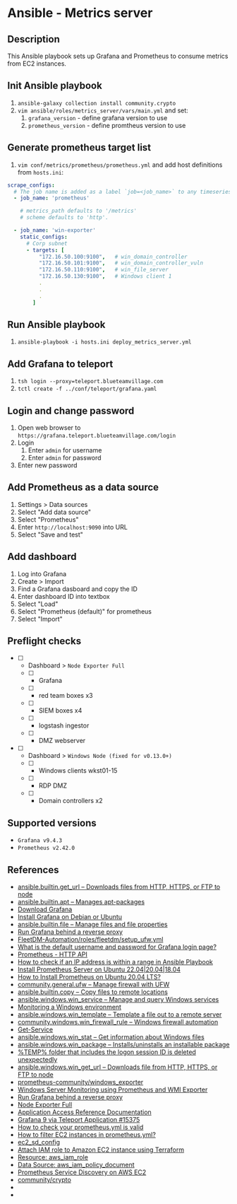 # Ansible - Metrics server
## Description
This Ansible playbook sets up Grafana and Prometheus to consume metrics from EC2 instances.

## Init Ansible playbook
1. `ansible-galaxy collection install community.crypto`
1. `vim ansible/roles/metrics_server/vars/main.yml` and set:
    1. `grafana_version` - define grafana version to use
    1. `prometheus_version` - define promtheus version to use

## Generate prometheus target list
1. `vim conf/metrics/prometheus/prometheus.yml` and add host definitions from `hosts.ini`:
```yaml
scrape_configs:
  # The job name is added as a label `job=<job_name>` to any timeseries scraped from this config.
  - job_name: 'prometheus'

    # metrics_path defaults to '/metrics'
    # scheme defaults to 'http'.

  - job_name: 'win-exporter'
    static_configs:
      # Corp subnet
      - targets: [
          "172.16.50.100:9100",   # win_domain_controller
          "172.16.50.101:9100",   # win_domain_controller_vuln
          "172.16.50.110:9100",   # win_file_server
          "172.16.50.130:9100",   # Windows client 1
          .
          .
          .
        ]
```

## Run Ansible playbook
1. `ansible-playbook -i hosts.ini deploy_metrics_server.yml`

## Add Grafana to teleport
1. `tsh login --proxy=teleport.blueteamvillage.com`
1. `tctl create -f ../conf/teleport/grafana.yaml`

## Login and change password
1. Open web browser to `https://grafana.teleport.blueteamvillage.com/login`
1. Login
    1. Enter `admin` for username
    1. Enter `admin` for password
1. Enter new password

## Add Prometheus as a data source
1. Settings > Data sources
1. Select "Add data source"
1. Select "Prometheus"
1. Enter `http://localhost:9090` into  URL
1. Select "Save and test"

## Add dashboard
1. Log into Grafana
1. Create > Import
1. Find a Grafana dasboard and copy the ID
1. Enter dashboard ID into textbox
1. Select "Load"
1. Select "Prometheus (default)" for prometheus
1. Select "Import"

## Preflight checks
- [ ] - Dashboard > `Node Exporter Full`
  - [ ] - Grafana
  - [ ] - red team boxes x3
  - [ ] - SIEM boxes x4
  - [ ] - logstash ingestor
  - [ ] - DMZ webserver
- [ ] - Dashboard > `Windows Node (fixed for v0.13.0+)`
  - [ ] - Windows clients wkst01-15
  - [ ] - RDP DMZ
  - [ ] - Domain controllers x2

## Supported versions
* `Grafana v9.4.3`
* `Prometheus v2.42.0`

## References
* [ansible.builtin.get_url – Downloads files from HTTP, HTTPS, or FTP to node](https://docs.ansible.com/ansible/latest/collections/ansible/builtin/get_url_module.html)
* [ansible.builtin.apt – Manages apt-packages](https://docs.ansible.com/ansible/latest/collections/ansible/builtin/apt_module.html)
* [Download Grafana](https://grafana.com/grafana/download?edition=oss)
* [Install Grafana on Debian or Ubuntu](https://grafana.com/docs/grafana/latest/installation/debian/)
* [ansible.builtin.file – Manage files and file properties](https://docs.ansible.com/ansible/latest/collections/ansible/builtin/file_module.html)
* [Run Grafana behind a reverse proxy](https://grafana.com/tutorials/run-grafana-behind-a-proxy/)
* [FleetDM-Automation/roles/fleetdm/setup_ufw.yml](https://github.com/CptOfEvilMinions/FleetDM-Automation/blob/main/roles/fleetdm/setup_ufw.yml)
* [What is the default username and password for Grafana login page?](https://stackoverflow.com/questions/54039604/what-is-the-default-username-and-password-for-grafana-login-page)
* [Prometheus - HTTP API](https://prometheus.io/docs/prometheus/latest/querying/api/#status)
* [How to check if an IP address is within a range in Ansible Playbook](https://dev.to/koh_sh/how-to-check-if-an-ip-address-is-within-a-range-in-ansible-playbook-3307)
* [Install Prometheus Server on Ubuntu 22.04|20.04|18.04](https://computingforgeeks.com/install-prometheus-server-on-debian-ubuntu-linux/)
* [How to Install Prometheus on Ubuntu 20.04 LTS?](https://linuxhint.com/install-prometheus-on-ubuntu/)
* [community.general.ufw – Manage firewall with UFW](https://docs.ansible.com/ansible/latest/collections/community/general/ufw_module.html)
* [ansible.builtin.copy – Copy files to remote locations](https://docs.ansible.com/ansible/latest/collections/ansible/builtin/copy_module.html)
* [ansible.windows.win_service – Manage and query Windows services](https://docs.ansible.com/ansible/latest/collections/ansible/windows/win_service_module.html)
* [Monitoring a Windows environment](https://cloud.ibm.com/docs/monitoring?topic=monitoring-windows)
* [ansible.windows.win_template – Template a file out to a remote server](https://docs.ansible.com/ansible/latest/collections/ansible/windows/win_template_module.html)
* [community.windows.win_firewall_rule – Windows firewall automation](https://docs.ansible.com/ansible/latest/collections/community/windows/win_firewall_rule_module.html)
* [Get-Service](https://docs.microsoft.com/en-us/powershell/module/microsoft.powershell.management/get-service?view=powershell-7.2)
* [ansible.windows.win_stat – Get information about Windows files](https://docs.ansible.com/ansible/latest/collections/ansible/windows/win_stat_module.html)
* [ansible.windows.win_package – Installs/uninstalls an installable package](https://docs.ansible.com/ansible/latest/collections/ansible/windows/win_package_module.html)
* [%TEMP% folder that includes the logon session ID is deleted unexpectedly](https://docs.microsoft.com/en-us/troubleshoot/windows-server/shell-experience/temp-folder-with-logon-session-id-deleted)
* [ansible.windows.win_get_url – Downloads file from HTTP, HTTPS, or FTP to node](https://docs.ansible.com/ansible/latest/collections/ansible/windows/win_get_url_module.html)
* [prometheus-community/windows_exporter](https://github.com/prometheus-community/windows_exporter)
* [Windows Server Monitoring using Prometheus and WMI Exporter](https://devconnected.com/windows-server-monitoring-using-prometheus-and-wmi-exporter/#IV_Installing_the_WMI_Exporter)
* [Run Grafana behind a reverse proxy](https://grafana.com/tutorials/run-grafana-behind-a-proxy/)
* [Node Exporter Full](https://grafana.com/grafana/dashboards/1860-node-exporter-full/)
* [Application Access Reference Documentation](https://goteleport.com/docs/application-access/reference/)
* [Grafana 9 via Teleport Application #15375](https://github.com/gravitational/teleport/discussions/15375)
* [How to check your prometheus.yml is valid](https://www.robustperception.io/how-to-check-your-prometheus-yml-is-valid/)
* [How to filter EC2 instances in prometheus.yml?](https://stackoverflow.com/questions/57293968/how-to-filter-ec2-instances-in-prometheus-yml)
* [ec2_sd_config](https://prometheus.io/docs/prometheus/latest/configuration/configuration/#ec2_sd_config)
* [Attach IAM role to Amazon EC2 instance using Terraform](https://skundunotes.com/2021/11/16/attach-iam-role-to-aws-ec2-instance-using-terraform/)
* [Resource: aws_iam_role](https://registry.terraform.io/providers/hashicorp/aws/latest/docs/resources/iam_role)
* [Data Source: aws_iam_policy_document](https://registry.terraform.io/providers/hashicorp/aws/latest/docs/data-sources/iam_policy_document)
* [Prometheus Service Discovery on AWS EC2](https://codewizardly.com/prometheus-on-aws-ec2-part3/)
* [community/crypto](https://galaxy.ansible.com/community/crypto)
* []()
* []()
